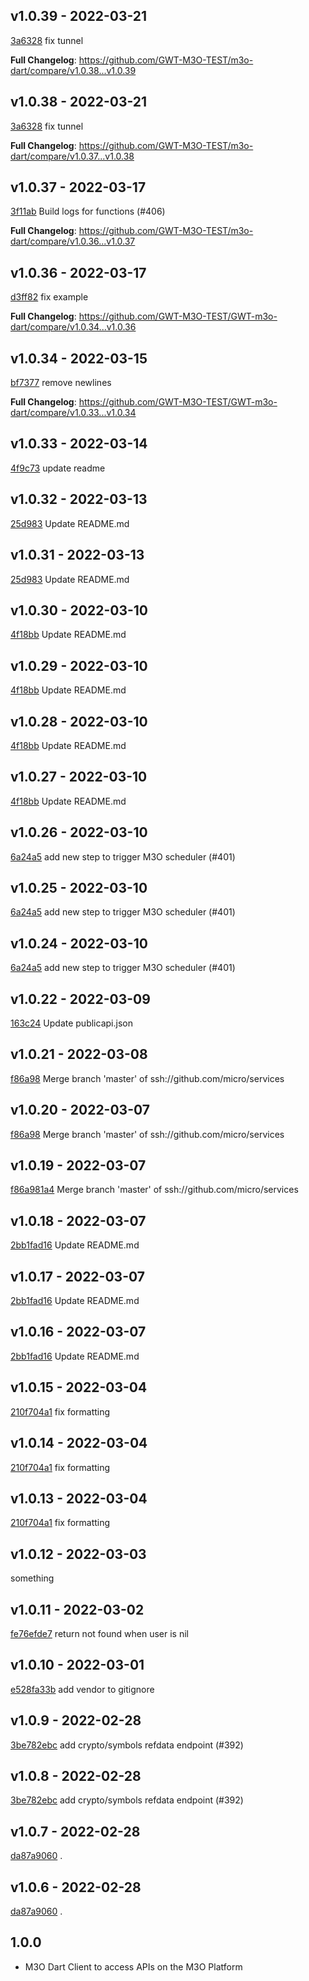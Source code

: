## v1.0.39 - 2022-03-21

[3a6328](https://github.com/micro/services/commit/3a6328319fdd1a21104754464e3558ca1e5e33bd) fix tunnel

**Full Changelog**: https://github.com/GWT-M3O-TEST/m3o-dart/compare/v1.0.38...v1.0.39

## v1.0.38 - 2022-03-21

[3a6328](https://github.com/micro/services/commit/3a6328319fdd1a21104754464e3558ca1e5e33bd) fix tunnel

**Full Changelog**: https://github.com/GWT-M3O-TEST/m3o-dart/compare/v1.0.37...v1.0.38

## v1.0.37 - 2022-03-17

[3f11ab](https://github.com/micro/services/commit/3f11ab2e0e27a152a41ba3291e8f218bbcbf49ac) Build logs for functions (#406)

**Full Changelog**: https://github.com/GWT-M3O-TEST/m3o-dart/compare/v1.0.36...v1.0.37

## v1.0.36 - 2022-03-17

[d3ff82](https://github.com/micro/services/commit/d3ff82fb93dab986df07722d00f52e2c763fccf4) fix example

**Full Changelog**: https://github.com/GWT-M3O-TEST/GWT-m3o-dart/compare/v1.0.34...v1.0.36

## v1.0.34 - 2022-03-15

[bf7377](https://github.com/micro/services/commit/bf737772072bbbae7c6494d7d60e038126b697a5) remove newlines

**Full Changelog**: https://github.com/GWT-M3O-TEST/GWT-m3o-dart/compare/v1.0.33...v1.0.34

## v1.0.33 - 2022-03-14

[4f9c73](https://github.com/micro/services/commit/4f9c731b6cd16b504d6dc6aa2d5ff304e431633a) update readme

## v1.0.32 - 2022-03-13

[25d983](https://github.com/micro/services/commit/25d9835e58afea331c48c9db26b6842a14014291) Update README.md

## v1.0.31 - 2022-03-13

[25d983](https://github.com/micro/services/commit/25d9835e58afea331c48c9db26b6842a14014291) Update README.md

## v1.0.30 - 2022-03-10

[4f18bb](https://github.com/micro/services/commit/4f18bb88ee9db1b6c6ba0bbfb135074246b8b4af) Update README.md

## v1.0.29 - 2022-03-10

[4f18bb](https://github.com/micro/services/commit/4f18bb88ee9db1b6c6ba0bbfb135074246b8b4af) Update README.md

## v1.0.28 - 2022-03-10

[4f18bb](https://github.com/micro/services/commit/4f18bb88ee9db1b6c6ba0bbfb135074246b8b4af) Update README.md

## v1.0.27 - 2022-03-10

[4f18bb](https://github.com/micro/services/commit/4f18bb88ee9db1b6c6ba0bbfb135074246b8b4af) Update README.md

## v1.0.26 - 2022-03-10

[6a24a5](https://github.com/micro/services/commit/6a24a5019255bc627a347ab90dbce675564565a2) add new step to trigger M3O scheduler (#401)

## v1.0.25 - 2022-03-10

[6a24a5](https://github.com/micro/services/commit/6a24a5019255bc627a347ab90dbce675564565a2) add new step to trigger M3O scheduler (#401)

## v1.0.24 - 2022-03-10

[6a24a5](https://github.com/micro/services/commit/6a24a5019255bc627a347ab90dbce675564565a2) add new step to trigger M3O scheduler (#401)

## v1.0.22 - 2022-03-09

[163c24](https://github.com/micro/services/commit/163c24dc17b3565ee20dd9c76f03f5a1b16768fa) Update publicapi.json

## v1.0.21 - 2022-03-08

[f86a98](https://github.com/micro/services/commit/f86a981a404262ce4bd61dc4f8a03d5430028b45) Merge branch 'master' of ssh://github.com/micro/services

## v1.0.20 - 2022-03-07

[f86a98](https://github.com/micro/services/commit/f86a981a404262ce4bd61dc4f8a03d5430028b45) Merge branch 'master' of ssh://github.com/micro/services

## v1.0.19 - 2022-03-07

[f86a981a4](https://github.com/micro/services/commit/f86a981a404262ce4bd61dc4f8a03d5430028b45) Merge branch 'master' of ssh://github.com/micro/services

## v1.0.18 - 2022-03-07

[2bb1fad16](https://github.com/micro/services/commit/2bb1fad16da677bcba07825431b33ac5524477a2) Update README.md

## v1.0.17 - 2022-03-07

[2bb1fad16](https://github.com/micro/services/commit/2bb1fad16da677bcba07825431b33ac5524477a2) Update README.md

## v1.0.16 - 2022-03-07

[2bb1fad16](https://github.com/micro/services/commit/2bb1fad16da677bcba07825431b33ac5524477a2) Update README.md

## v1.0.15 - 2022-03-04

[210f704a1](https://github.com/micro/services/commit/210f704a18624368aeba060447994ad433935e4d) fix formatting

## v1.0.14 - 2022-03-04

[210f704a1](https://github.com/micro/services/commit/210f704a18624368aeba060447994ad433935e4d) fix formatting

## v1.0.13 - 2022-03-04

[210f704a1](https://github.com/micro/services/commit/210f704a18624368aeba060447994ad433935e4d) fix formatting

## v1.0.12 - 2022-03-03

something

## v1.0.11 - 2022-03-02

[fe76efde7](https://github.com/micro/services/commit/fe76efde750352c5a160970139f476ca6200c561) return not found when user is nil

## v1.0.10 - 2022-03-01

[e528fa33b](https://github.com/micro/services/commit/e528fa33b2f53f55fa61e5c7a9f2fa48114ccd3b) add vendor to gitignore

## v1.0.9 - 2022-02-28

[3be782ebc](https://github.com/micro/services/commit/3be782ebce4f3d42b443972a039e204f72380a82) add crypto/symbols refdata endpoint (#392)

## v1.0.8 - 2022-02-28

[3be782ebc](https://github.com/micro/services/commit/3be782ebce4f3d42b443972a039e204f72380a82) add crypto/symbols refdata endpoint (#392)

## v1.0.7 - 2022-02-28

[da87a9060](https://github.com/micro/services/commit/da87a90608860b5c102883ac6661f67110580b4b) .

## v1.0.6 - 2022-02-28

[da87a9060](https://github.com/micro/services/commit/da87a90608860b5c102883ac6661f67110580b4b) .

## 1.0.0

- M3O Dart Client to access APIs on the M3O Platform
